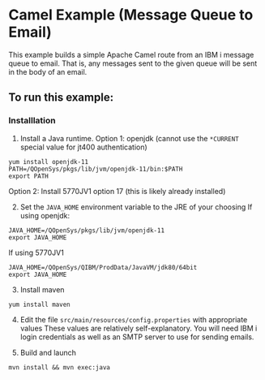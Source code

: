# Camel Example (Message Queue to Email)

This example builds a simple Apache Camel route from an IBM i
message queue to email. That is, any messages sent to the given queue
will be sent in the body of an email. 

## To run this example:

### Installlation
1. Install a Java runtime. 
Option 1: openjdk (cannot use the `*CURRENT` special value for jt400 authentication)
```
yum install openjdk-11
PATH=/QOpenSys/pkgs/lib/jvm/openjdk-11/bin:$PATH
export PATH
```
Option 2: Install 5770JV1 option 17 (this is likely already installed)

2. Set the `JAVA_HOME` environment variable to the JRE of your choosing
If using openjdk:
```
JAVA_HOME=/QOpenSys/pkgs/lib/jvm/openjdk-11
export JAVA_HOME
```
If using 5770JV1
```
JAVA_HOME=/QOpenSys/QIBM/ProdData/JavaVM/jdk80/64bit
export JAVA_HOME
```

3. Install maven
```
yum install maven
```

4. Edit the file `src/main/resources/config.properties` with appropriate values
These values are relatively self-explanatory. You will need IBM i login credentials
as well as an SMTP server to use for sending emails. 

5. Build and launch
```
mvn install && mvn exec:java
```


